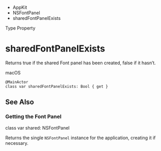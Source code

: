 

- AppKit
- NSFontPanel
-  sharedFontPanelExists 

Type Property

# sharedFontPanelExists

Returns true if the shared Font panel has been created, false if it hasn’t.

macOS

``` source
@MainActor
class var sharedFontPanelExists: Bool { get }
```

## See Also

### Getting the Font Panel

class var shared: NSFontPanel

Returns the single `NSFontPanel` instance for the application, creating it if necessary.

